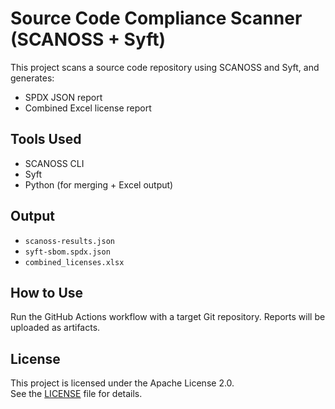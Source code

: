 # Source Code Compliance Scanner (SCANOSS + Syft)

This project scans a source code repository using SCANOSS and Syft, and generates:
- SPDX JSON report
- Combined Excel license report

## Tools Used
- SCANOSS CLI
- Syft
- Python (for merging + Excel output)

## Output
- `scanoss-results.json`
- `syft-sbom.spdx.json`
- `combined_licenses.xlsx`

## How to Use
Run the GitHub Actions workflow with a target Git repository.
Reports will be uploaded as artifacts.

## License
This project is licensed under the Apache License 2.0.  
See the [LICENSE](./LICENSE) file for details.
